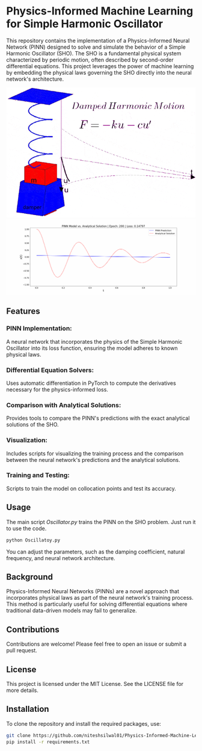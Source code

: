 # Physics-Informed Machine Learning for Simple Harmonic Oscillator
This repository contains the implementation of a Physics-Informed Neural Network (PINN) designed to solve and simulate the behavior of a Simple Harmonic Oscillator (SHO). The SHO is a fundamental physical system characterized by periodic motion, often described by second-order differential equations. This project leverages the power of machine learning by embedding the physical laws governing the SHO directly into the neural network's architecture.

![](https://github.com/niteshsilwal01/Physics-Informed-Machine-Learning/blob/main/Simple%20Harmonic%20Oscillator/oscillation_frames/Damped_oscillator.gif?raw=true)
![](https://github.com/niteshsilwal01/Physics-Informed-Machine-Learning/blob/main/Simple%20Harmonic%20Oscillator/oscillation_frames/Simple%20Harmonic%20Oscillator.gif?raw=true)

## Features
### PINN Implementation: 
A neural network that incorporates the physics of the Simple Harmonic Oscillator into its loss function, ensuring the model adheres to known physical laws.
### Differential Equation Solvers: 
Uses automatic differentiation in PyTorch to compute the derivatives necessary for the physics-informed loss.
### Comparison with Analytical Solutions: 
Provides tools to compare the PINN's predictions with the exact analytical solutions of the SHO.
### Visualization: 
Includes scripts for visualizing the training process and the comparison between the neural network's predictions and the analytical solutions.
### Training and Testing: 
Scripts to train the model on collocation points and test its accuracy.

## Usage
The main script _Oscillator.py_ trains the PINN on the SHO problem. Just run it to use the code.
```bash
python Oscillatoy.py
```
You can adjust the parameters, such as the damping coefficient, natural frequency, and neural network architecture.

## Background
Physics-Informed Neural Networks (PINNs) are a novel approach that incorporates physical laws as part of the neural network's training process. This method is particularly useful for solving differential equations where traditional data-driven models may fail to generalize.

## Contributions
Contributions are welcome! Please feel free to open an issue or submit a pull request.

## License
This project is licensed under the MIT License. See the LICENSE file for more details.

## Installation
To clone the repository and install the required packages, use:

```bash
git clone https://github.com/niteshsilwal01/Physics-Informed-Machine-Learning.git
pip install -r requirements.txt
